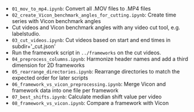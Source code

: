 - `01_mov_to_mp4.ipynb`: Convert all .MOV files to .MP4 files
- `02_create_Vicon_benchmark_angles_for_cutting.ipynb`: Create time series with Vicon benchmark angles
- Cut videos and Vicon benchmark angles with any video cut tool, e.g. labelstudio.
- `03_cut_videos.ipynb`: Cut videos based on start and end times in subdir+'_cut.json'
- Run the framework script in `../frameworks` on the cut videos.
- `04_preprocess_columns.ipynb`: Harmonize header names and add a third dimension for 2D frameworks
- `05_rearrange_directories.ipynb`: Rearrange directories to match the expected order for later scripts
- `06_framework_vs_vicon_preprocessing.ipynb`: Merge Vicon and framework data into one file per framework
- `07_best_shifts.ipynb`: Calculate median shift value per video
- `08_framework_vs_vicon.ipynb`: Compare a framework with Vicon
